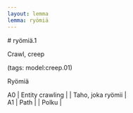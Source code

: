 ```yaml
---
layout: lemma
lemma: ryömiä
---
```


<div class="sense">
# <span class="sensename">ryömiä.1</span>

<span class="description">Crawl, creep</span>

(tags: model:creep.01)

<span class="description">Ryömiä</span>

A0 | Entity crawling |   | Taho, joka ryömii |  
A1 | Path |   | Polku |  

</div>


